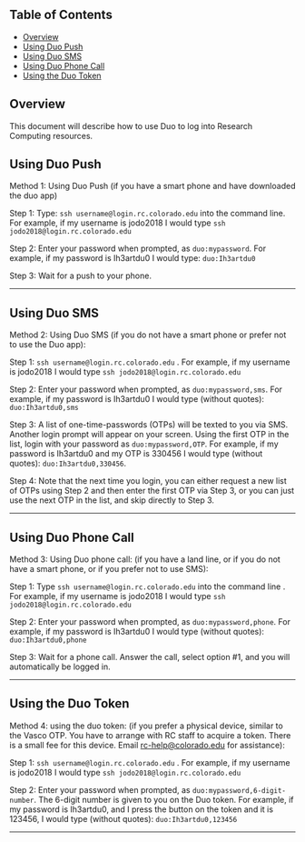 ## Table of Contents

- [Overview](#overview)
- [Using Duo Push](#using-duo-push)
- [Using Duo SMS](#using-duo-sms)
- [Using Duo Phone Call](#using-duo-phone-call)
- [Using the Duo Token](#using-the-duo-token)

## Overview

This document will describe how to use Duo to log into Research Computing resources.

## Using Duo Push

Method 1: Using Duo Push (if you have a smart phone and have downloaded the duo app)

Step 1: Type: `ssh username@login.rc.colorado.edu` into the command line. For example, if my username is jodo2018 I would type `ssh jodo2018@login.rc.colorado.edu`

Step 2: Enter your password when prompted, as `duo:mypassword`. For example, if my password is Ih3artdu0 I would type: `duo:Ih3artdu0`

Step 3: Wait for a push to your phone.

--------------------------------------

## Using Duo SMS

Method 2: Using Duo SMS (if you do not have a smart phone or prefer not to use the Duo app):

Step 1: `ssh username@login.rc.colorado.edu` . For example, if my username is jodo2018 I would type `ssh jodo2018@login.rc.colorado.edu`

Step 2: Enter your password when prompted, as `duo:mypassword,sms`. For example, if my password is Ih3artdu0 I would type (without quotes): `duo:Ih3artdu0,sms`

Step 3: A list of one-time-passwords (OTPs) will be texted to you via SMS. Another login prompt will appear on your screen. Using the first OTP in the list, login with your password as `duo:mypassword,OTP`. For example, if my password is Ih3artdu0 and my OTP is 330456 I would type (without quotes): `duo:Ih3artdu0,330456`.

Step 4: Note that the next time you login, you can either request a new list of OTPs using Step 2 and then enter the first OTP via Step 3, or you can just use the next OTP in the list, and skip directly to Step 3.

--------------------------------------

## Using Duo Phone Call

Method 3: Using Duo phone call: (if you have a land line, or if you do not have a smart phone, or if you prefer not to use SMS):

Step 1: Type `ssh username@login.rc.colorado.edu` into the command line . For example, if my username is jodo2018 I would type `ssh jodo2018@login.rc.colorado.edu`

Step 2: Enter your password when prompted, as `duo:mypassword,phone`. For example, if my password is Ih3artdu0 I would type (without quotes): `duo:Ih3artdu0,phone`

Step 3: Wait for a phone call. Answer the call, select option #1, and you will automatically be logged in.

--------------------------------------

## Using the Duo Token

Method 4: using the duo token: (if you prefer a physical device, similar to the Vasco OTP.  You have to arrange with RC staff to acquire a token.  There is a small fee for this device.  Email rc-help@colorado.edu for assistance):

Step 1: `ssh username@login.rc.colorado.edu` . For example, if my username is jodo2018 I would type `ssh jodo2018@login.rc.colorado.edu`

Step 2: Enter your password when prompted, as `duo:mypassword,6-digit-number`. The 6-digit number is given to you on the Duo token.  For example, if my password is Ih3artdu0, and I press the button on the token and it is 123456, I would type (without quotes): `duo:Ih3artdu0,123456`

--------------------------------------

